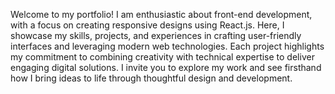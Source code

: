 
 Welcome to my portfolio! I am enthusiastic about front-end development, with a focus on creating responsive designs using React.js. Here, I showcase my skills, projects, and experiences in crafting user-friendly interfaces and leveraging modern web technologies. Each project highlights my commitment to combining creativity with technical expertise to deliver engaging digital solutions. I invite you to explore my work and see firsthand how I bring ideas to life through thoughtful design and development.
